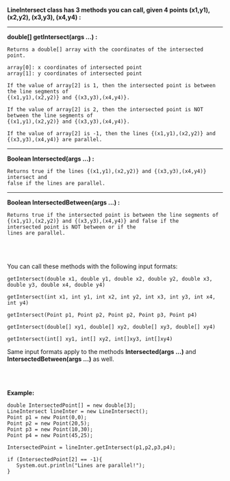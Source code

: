 <b> LineIntersect class has 3 methods you can call, given 4 points (x1,y1), (x2,y2), (x3,y3), (x4,y4) : </b>

------------------------------------------------------------------------------------------------------------------


   
   
<b>double[] getIntersect(args ...) : </b> 

    Returns a double[] array with the coordinates of the intersected point.
    
    array[0]: x coordinates of intersected point
    array[1]: y coordinates of intersected point

    If the value of array[2] is 1, then the intersected point is between the line segments of 
    {(x1,y1),(x2,y2)} and {(x3,y3),(x4,y4)}.

    If the value of array[2] is 2, then the intersected point is NOT between the line segments of 
    {(x1,y1),(x2,y2)} and {(x3,y3),(x4,y4)}.

    If the value of array[2] is -1, then the lines {(x1,y1),(x2,y2)} and {(x3,y3),(x4,y4)} are parallel.

---------- 

<b>Boolean Intersected(args ...) : </b> 

    Returns true if the lines {(x1,y1),(x2,y2)} and {(x3,y3),(x4,y4)} intersect and
    false if the lines are parallel.

---------- 

<b>Boolean IntersectedBetween(args ...) : </b> 

    Returns true if the intersected point is between the line segments of {(x1,y1),(x2,y2)} and {(x3,y3),(x4,y4)} and false if the     intersected point is NOT between or if the
    lines are parallel.
    
<br></br>
    
You can call these methods with the following input formats:
    
    getIntersect(double x1, double y1, double x2, double y2, double x3, double y3, double x4, double y4)
    
    getIntersect(int x1, int y1, int x2, int y2, int x3, int y3, int x4, int y4)
       
    getIntersect(Point p1, Point p2, Point p2, Point p3, Point p4)
       
    getIntersect(double[] xy1, double[] xy2, double[] xy3, double[] xy4)
       
    getIntersect(int[] xy1, int[] xy2, int[]xy3, int[]xy4)
           
           
Same input formats apply to the methods <b>Intersected(args ...)</b> and <b>IntersectedBetween(args ...)</b> as well.

<br></br>

<b>Example:</b>

    double IntersectedPoint[] = new double[3];
    LineIntersect lineInter = new LineIntersect();
    Point p1 = new Point(0,0);
    Point p2 = new Point(20,5);
    Point p3 = new Point(10,30);
    Point p4 = new Point(45,25);
    
    IntersectedPoint = lineInter.getIntersect(p1,p2,p3,p4);
  
    if (IntersectedPoint[2] == -1){
       System.out.println("Lines are parallel!");
    }
